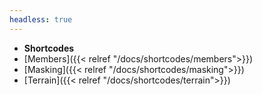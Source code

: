 ```yaml
---
headless: true
---
```


- **Shortcodes**
- [Members]({{< relref "/docs/shortcodes/members">}})
- [Masking]({{< relref "/docs/shortcodes/masking">}})
- [Terrain]({{< relref "/docs/shortcodes/terrain">}})
<br />
